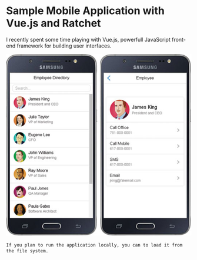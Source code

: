 # Sample Mobile Application with Vue.js and Ratchet
I recently spent some time playing with Vue.js, powerfull JavaScript front-end framework for building user interfaces.

![Employee Directory App](/pics/employee-directory-samsung-app.jpg "Sample Mobile Application with Vue.js and Ratchet")

```
If you plan to run the application locally, you can to load it from the file system.
```

